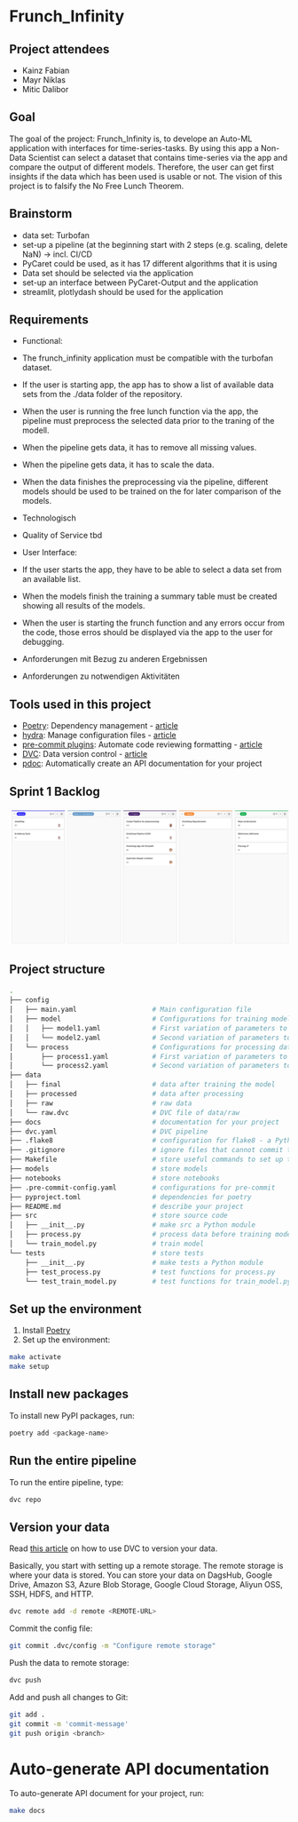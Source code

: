 # Frunch_Infinity

## Project attendees
- Kainz Fabian
- Mayr Niklas
- Mitic Dalibor

## Goal

The goal of the project: Frunch_Infinity is, to develope an Auto-ML application with interfaces for time-series-tasks. By using this app a Non-Data Scientist can select a dataset that contains time-series via the app and compare the output of different models. Therefore, the user can get first insights if the data which has been used is usable or not. The vision of this project is to falsify the No Free Lunch Theorem.


## Brainstorm

- data set: Turbofan 
- set-up a pipeline (at the beginning start with 2 steps (e.g. scaling, delete NaN) -> incl. CI/CD
- PyCaret could be used, as it has 17 different algorithms that it is using 
- Data set should be selected via the application 
- set-up an interface between PyCaret-Output and the application 
- streamlit, plotlydash should be used for the application 

## Requirements
- Functional:
 - The frunch_infinity application must be compatible with the turbofan dataset.
 - If the user is starting app, the app has to show a list of available data sets from the ./data folder of the repository.
 - When the user is running the free lunch function via the app, the pipeline must preprocess the selected data prior to the traning of the modell.
 - When the pipeline gets data, it has to remove all missing values.
 - When the pipeline gets data, it has to scale the data.
 - When the data finishes the preprocessing via the pipeline, different models should be used to be trained on the for later comparison of the models.

- Technologisch

- Quality of Service
tbd

- User Interface:
 - If the user starts the app, they have to be able to select a data set from an available list.
 - When the models finish the training a summary table must be created showing all results of the models.
 - When the user is starting the frunch function and any errors occur from the code, those erros should be displayed via the app to the user for debugging.

- Anforderungen mit Bezug zu anderen Ergebnissen 

- Anforderungen zu notwendigen Aktivitäten 





## Tools used in this project
* [Poetry](https://towardsdatascience.com/how-to-effortlessly-publish-your-python-package-to-pypi-using-poetry-44b305362f9f): Dependency management - [article](https://towardsdatascience.com/how-to-effortlessly-publish-your-python-package-to-pypi-using-poetry-44b305362f9f)
* [hydra](https://hydra.cc/): Manage configuration files - [article](https://towardsdatascience.com/introduction-to-hydra-cc-a-powerful-framework-to-configure-your-data-science-projects-ed65713a53c6)
* [pre-commit plugins](https://pre-commit.com/): Automate code reviewing formatting  - [article](https://towardsdatascience.com/4-pre-commit-plugins-to-automate-code-reviewing-and-formatting-in-python-c80c6d2e9f5?sk=2388804fb174d667ee5b680be22b8b1f)
* [DVC](https://dvc.org/): Data version control - [article](https://towardsdatascience.com/introduction-to-dvc-data-version-control-tool-for-machine-learning-projects-7cb49c229fe0)
* [pdoc](https://github.com/pdoc3/pdoc): Automatically create an API documentation for your project

## Sprint 1 Backlog

![](pics/Backlog_Sprint_1.png)


## Project structure
```bash
.
├── config                      
│   ├── main.yaml                   # Main configuration file
│   ├── model                       # Configurations for training model
│   │   ├── model1.yaml             # First variation of parameters to train model
│   │   └── model2.yaml             # Second variation of parameters to train model
│   └── process                     # Configurations for processing data
│       ├── process1.yaml           # First variation of parameters to process data
│       └── process2.yaml           # Second variation of parameters to process data
├── data            
│   ├── final                       # data after training the model
│   ├── processed                   # data after processing
│   ├── raw                         # raw data
│   └── raw.dvc                     # DVC file of data/raw
├── docs                            # documentation for your project
├── dvc.yaml                        # DVC pipeline
├── .flake8                         # configuration for flake8 - a Python formatter tool
├── .gitignore                      # ignore files that cannot commit to Git
├── Makefile                        # store useful commands to set up the environment
├── models                          # store models
├── notebooks                       # store notebooks
├── .pre-commit-config.yaml         # configurations for pre-commit
├── pyproject.toml                  # dependencies for poetry
├── README.md                       # describe your project
├── src                             # store source code
│   ├── __init__.py                 # make src a Python module 
│   ├── process.py                  # process data before training model
│   └── train_model.py              # train model
└── tests                           # store tests
    ├── __init__.py                 # make tests a Python module 
    ├── test_process.py             # test functions for process.py
    └── test_train_model.py         # test functions for train_model.py
```

## Set up the environment
1. Install [Poetry](https://python-poetry.org/docs/#installation)
2. Set up the environment:
```bash
make activate
make setup
```

## Install new packages
To install new PyPI packages, run:
```bash
poetry add <package-name>
```

## Run the entire pipeline
To run the entire pipeline, type:
```bash
dvc repo
```

## Version your data
Read [this article](https://towardsdatascience.com/introduction-to-dvc-data-version-control-tool-for-machine-learning-projects-7cb49c229fe0) on how to use DVC to version your data.

Basically, you start with setting up a remote storage. The remote storage is where your data is stored. You can store your data on DagsHub, Google Drive, Amazon S3, Azure Blob Storage, Google Cloud Storage, Aliyun OSS, SSH, HDFS, and HTTP.

```bash
dvc remote add -d remote <REMOTE-URL>
```

Commit the config file:
```bash
git commit .dvc/config -m "Configure remote storage"
```

Push the data to remote storage:
```bash
dvc push 
```

Add and push all changes to Git:
```bash
git add .
git commit -m 'commit-message'
git push origin <branch>
```

# Auto-generate API documentation

To auto-generate API document for your project, run:

```bash
make docs
```

